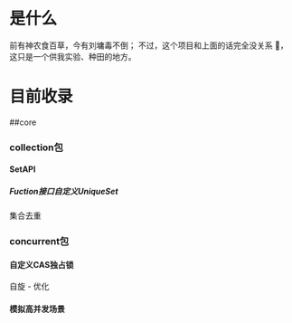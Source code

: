 # 是什么
前有神农食百草，今有刘墉毒不倒；
不过，这个项目和上面的话完全没关系 🤭， 这只是一个供我实验、种田的地方。

# 目前收录

##core

### collection包

#### SetAPI

##### Fuction接口自定义UniqueSet

集合去重 

### concurrent包

#### 自定义CAS独占锁

自旋 - 优化 

#### 模拟高并发场景



